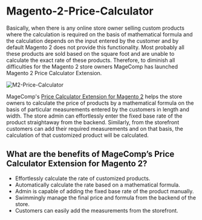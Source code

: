 # Magento-2-Price-Calculator

Basically, when there is any online store owner selling custom products where the calculation is required on the basis of mathematical formula and the calculation depends on the input entered by the customer and by default Magento 2 does not provide this functionality. Most probably all these products are sold based on the square foot and are unable to calculate the exact rate of these products. Therefore, to diminish all difficulties for the Magento 2 store owners MageComp has launched Magento 2 Price Calculator Extension.

![M2-Price-Calculator](https://user-images.githubusercontent.com/84722152/219326235-de373249-bc57-4b01-8874-8a72d1d577b1.png)

MageComp's [Price Calculator Extension for Magento 2](https://magecomp.com/magento-2-price-calculator.html) helps the store owners to calculate the price of products by a mathematical formula on the basis of particular measurements entered by the customers in length and width. The store admin can effortlessly enter the fixed base rate of the product straightaway from the backend. Similarly, from the storefront customers can add their required measurements and on that basis, the calculation of that customized product will be calculated.

## What are the benefits of MageComp’s Price Calculator Extension for Magento 2?

- Effortlessly calculate the rate of customized products.
- Automatically calculate the rate based on a mathematical formula.
- Admin is capable of adding the fixed base rate of the product manually.
- Swimmingly manage the final price and formula from the backend of the store.
- Customers can easily add the measurements from the storefront.
